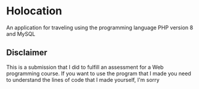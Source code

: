 # Holocation
An application for traveling using the programming language PHP version 8 and MySQL

## Disclaimer
This is a submission that I did to fulfill an assessment for a Web programming course. If you want to use the program that I made you need to understand the lines of code that I made yourself, I'm sorry
